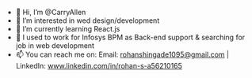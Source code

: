 - 👋 Hi, I’m @CarryAllen
- 👀 I’m interested in wed design/development
- 🌱 I’m currently learning React.js
- 💞️ I used to work for Infosys BPM as Back-end support & searching for job in web development
- 📫 You can reach me on: 
    Email: rohanshingade1095@gmail.com | 
    LinkedIn: www.linkedin.com/in/rohan-s-a56210165
 

<!---
CarryAllen/CarryAllen is a ✨ special ✨ repository because its `README.md` (this file) appears on your GitHub profile.
You can click the Preview link to take a look at your changes.
--->
